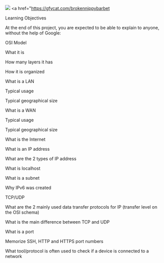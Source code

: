 ![](https://gfycat.com/brokennippybarbet)
<a href="https://gfycat.com/brokennippybarbet</a>







Learning Objectives

At the end of this project, you are expected to be able to explain to anyone, without the help of Google:



OSI Model

What it is

How many layers it has

How it is organized

What is a LAN

Typical usage

Typical geographical size

What is a WAN

Typical usage

Typical geographical size

What is the Internet

What is an IP address

What are the 2 types of IP address

What is localhost

What is a subnet

Why IPv6 was created

TCP/UDP

What are the 2 mainly used data transfer protocols for IP (transfer level on the OSI schema)

What is the main difference between TCP and UDP

What is a port

Memorize SSH, HTTP and HTTPS port numbers

What tool/protocol is often used to check if a device is connected to a network
